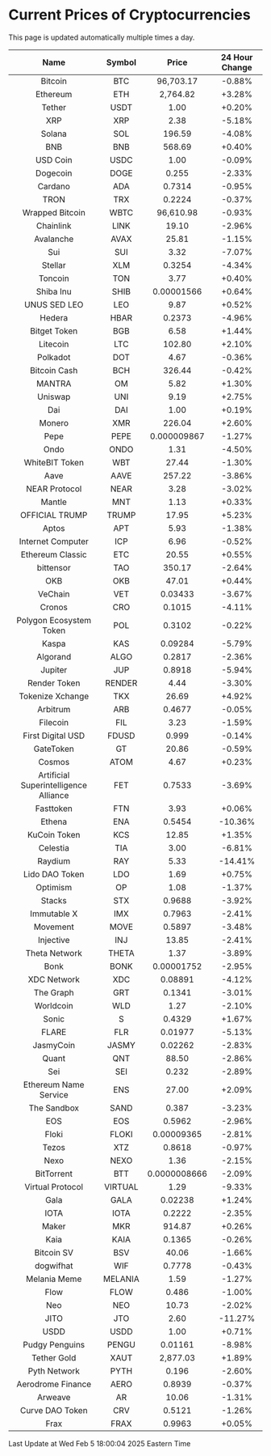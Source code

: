 # Current Prices of Cryptocurrencies
This page is updated automatically multiple times a day.

| Name | Symbol | Price | 24 Hour Change |
| :---: |:---:| :---: | :---: |
| Bitcoin | BTC | 96,703.17 | -0.88% |
| Ethereum | ETH | 2,764.82 | +3.28% |
| Tether | USDT | 1.00 | +0.20% |
| XRP | XRP | 2.38 | -5.18% |
| Solana | SOL | 196.59 | -4.08% |
| BNB | BNB | 568.69 | +0.40% |
| USD Coin | USDC | 1.00 | -0.09% |
| Dogecoin | DOGE | 0.255 | -2.33% |
| Cardano | ADA | 0.7314 | -0.95% |
| TRON | TRX | 0.2224 | -0.37% |
| Wrapped Bitcoin | WBTC | 96,610.98 | -0.93% |
| Chainlink | LINK | 19.10 | -2.96% |
| Avalanche | AVAX | 25.81 | -1.15% |
| Sui | SUI | 3.32 | -7.07% |
| Stellar | XLM | 0.3254 | -4.34% |
| Toncoin | TON | 3.77 | +0.40% |
| Shiba Inu | SHIB | 0.00001566 | +0.64% |
| UNUS SED LEO | LEO | 9.87 | +0.52% |
| Hedera | HBAR | 0.2373 | -4.96% |
| Bitget Token | BGB | 6.58 | +1.44% |
| Litecoin | LTC | 102.80 | +2.10% |
| Polkadot | DOT | 4.67 | -0.36% |
| Bitcoin Cash | BCH | 326.44 | -0.42% |
| MANTRA | OM | 5.82 | +1.30% |
| Uniswap | UNI | 9.19 | +2.75% |
| Dai | DAI | 1.00 | +0.19% |
| Monero | XMR | 226.04 | +2.60% |
| Pepe | PEPE | 0.000009867 | -1.27% |
| Ondo | ONDO | 1.31 | -4.50% |
| WhiteBIT Token | WBT | 27.44 | -1.30% |
| Aave | AAVE | 257.22 | -3.86% |
| NEAR Protocol | NEAR | 3.28 | -3.02% |
| Mantle | MNT | 1.13 | +0.33% |
| OFFICIAL TRUMP | TRUMP | 17.95 | +5.23% |
| Aptos | APT | 5.93 | -1.38% |
| Internet Computer | ICP | 6.96 | -0.52% |
| Ethereum Classic | ETC | 20.55 | +0.55% |
| bittensor | TAO | 350.17 | -2.64% |
| OKB | OKB | 47.01 | +0.44% |
| VeChain | VET | 0.03433 | -3.67% |
| Cronos | CRO | 0.1015 | -4.11% |
| Polygon Ecosystem Token | POL | 0.3102 | -0.22% |
| Kaspa | KAS | 0.09284 | -5.79% |
| Algorand | ALGO | 0.2817 | -2.36% |
| Jupiter | JUP | 0.8918 | -5.94% |
| Render Token | RENDER | 4.44 | -3.30% |
| Tokenize Xchange | TKX | 26.69 | +4.92% |
| Arbitrum | ARB | 0.4677 | -0.05% |
| Filecoin | FIL | 3.23 | -1.59% |
| First Digital USD | FDUSD | 0.999 | -0.14% |
| GateToken | GT | 20.86 | -0.59% |
| Cosmos | ATOM | 4.67 | +0.23% |
| Artificial Superintelligence Alliance | FET | 0.7533 | -3.69% |
| Fasttoken | FTN | 3.93 | +0.06% |
| Ethena | ENA | 0.5454 | -10.36% |
| KuCoin Token | KCS | 12.85 | +1.35% |
| Celestia | TIA | 3.00 | -6.81% |
| Raydium | RAY | 5.33 | -14.41% |
| Lido DAO Token | LDO | 1.69 | +0.75% |
| Optimism | OP | 1.08 | -1.37% |
| Stacks | STX | 0.9688 | -3.92% |
| Immutable X | IMX | 0.7963 | -2.41% |
| Movement | MOVE | 0.5897 | -3.48% |
| Injective | INJ | 13.85 | -2.41% |
| Theta Network | THETA | 1.37 | -3.89% |
| Bonk | BONK | 0.00001752 | -2.95% |
| XDC Network | XDC | 0.08891 | -4.12% |
| The Graph | GRT | 0.1341 | -3.01% |
| Worldcoin | WLD | 1.27 | -2.10% |
| Sonic | S | 0.4329 | +1.67% |
| FLARE | FLR | 0.01977 | -5.13% |
| JasmyCoin | JASMY | 0.02262 | -2.83% |
| Quant | QNT | 88.50 | -2.86% |
| Sei | SEI | 0.232 | -2.89% |
| Ethereum Name Service | ENS | 27.00 | +2.09% |
| The Sandbox | SAND | 0.387 | -3.23% |
| EOS | EOS | 0.5962 | -2.96% |
| Floki | FLOKI | 0.00009365 | -2.81% |
| Tezos | XTZ | 0.8618 | -0.97% |
| Nexo | NEXO | 1.36 | -2.15% |
| BitTorrent | BTT | 0.0000008666 | -2.09% |
| Virtual Protocol | VIRTUAL | 1.29 | -9.33% |
| Gala | GALA | 0.02238 | +1.24% |
| IOTA | IOTA | 0.2222 | -2.35% |
| Maker | MKR | 914.87 | +0.26% |
| Kaia | KAIA | 0.1365 | -0.26% |
| Bitcoin SV | BSV | 40.06 | -1.66% |
| dogwifhat | WIF | 0.7778 | -0.43% |
| Melania Meme | MELANIA | 1.59 | -1.27% |
| Flow | FLOW | 0.486 | -1.00% |
| Neo | NEO | 10.73 | -2.02% |
| JITO | JTO | 2.60 | -11.27% |
| USDD | USDD | 1.00 | +0.71% |
| Pudgy Penguins | PENGU | 0.01161 | -8.98% |
| Tether Gold | XAUT | 2,877.03 | +1.89% |
| Pyth Network | PYTH | 0.196 | -2.60% |
| Aerodrome Finance | AERO | 0.8939 | -0.37% |
| Arweave | AR | 10.06 | -1.31% |
| Curve DAO Token | CRV | 0.5121 | -1.26% |
| Frax | FRAX | 0.9963 | +0.05% |

Last Update at Wed Feb  5 18:00:04 2025 Eastern Time